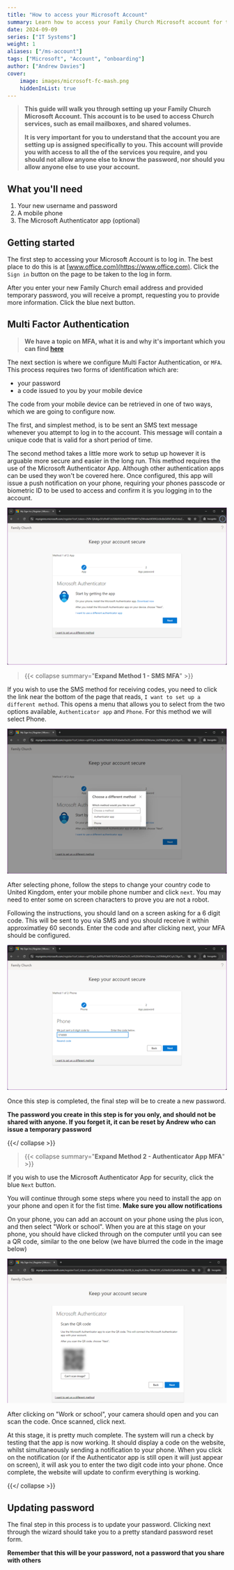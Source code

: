 ```yaml
---
title: "How to access your Microsoft Account"
summary: Learn how to access your Family Church Microsoft account for the first time
date: 2024-09-09
series: ["IT Systems"]
weight: 1
aliases: ["/ms-account"]
tags: ["Microsoft", "Account", "onboarding"]
author: ["Andrew Davies"]
cover:
    image: images/microsoft-fc-mash.png
    hiddenInList: true
---
```


> **This guide will walk you through setting up your Family Church Microsoft Account. This account is to be used to access Church services, such as email mailboxes, and shared volumes.**
> 
> **It is very important for you to understand that the account you are setting up is assigned specifically to you. This account will provide you with access to all the of the services you require, and you should not allow anyone else to know the password, nor should you allow anyone else to use your account.**

## What you'll need

1. Your new username and password
2. A mobile phone
3. The Microsoft Authenticator app (optional)

## Getting started

The first step to accessing your Microsoft Account is to log in. The best place to do this is at [www.office.com](https://www.office.com). Click the `Sign in` button on the page to be taken to the log in form.

After you enter your new Family Church email address and provided temporary password, you will receive a prompt, requesting you to provide more information. Click the blue next button.

## Multi Factor Authentication

> **We have a topic on MFA, what it is and why it's important which you can find [here](/posts/what-is-mfa)**

The next section is where we configure Multi Factor Authentication, or `MFA`. This process requires two forms of identification which are:
- your password
- a code issued to you by your mobile device

The code from your mobile device can be retrieved in one of two ways, which we are going to configure now.

The first, and simplest method, is to be sent an SMS text message whenever you attempt to log in to the account. This message will contain a unique code that is valid for a short period of time.

The second method takes a little more work to setup up however it is arguable more secure and easier in the long run. This method requires the use of the Microsoft Authenticator App. Although other authentication apps can be used they won't be covered here. Once configured, this app will issue a push notification on your phone, requiring your phones passcode or biometric ID to be used to access and confirm it is you logging in to the account.

![Configuring MFA](images/mfa-choice.png)

> {{< collapse summary="**Expand Method 1 - SMS MFA**" >}}

If you wish to use the SMS method for receiving codes, you need to click the link near the bottom of the page that reads, `I want to set up a different method`. This opens a menu that allows you to select from the two options available, `Authenticator app` and `Phone`. For this method we will select Phone.

![Select Phone to set up SMS Authentication](images/mfa-choose-method.png)

After selecting phone, follow the steps to change your country code to United Kingdom, enter your mobile phone number and click `next`. You may need to enter some on screen characters to prove you are not a robot.

Following the instructions, you should land on a screen asking for a 6 digit code. This will be sent to you via SMS and you should receive it within approximatley 60 seconds. Enter the code and after clicking next, your MFA should be configured.

![Enter the 6 digit code](images/mfa-enter-sms-code.png)

Once this step is completed, the final step will be to create a new password.

**The password you create in this step is for you only, and should not be shared with anyone. If you forget it, it can be reset by Andrew who can issue a temporary password**

{{</ collapse >}}

> {{< collapse summary="**Expand Method 2 - Authenticator App MFA**" >}}

If you wish to use the Microsoft Authenticator App for security, click the blue `Next` button.

You will continue through some steps where you need to install the app on your phone and open it for the fist time. **Make sure you allow notifications**

On your phone, you can add an account on your phone using the plus icon, and then select "Work or school". When you are at this stage on your phone, you should have clicked through on the computer until you can see a QR code, similar to the one below (we have blurred the code in the image below)

![The Authenticator QR code](images/authenticator-qr-code.png)

After clicking on "Work or school", your camera should open and you can scan the code. Once scanned, click next.

At this stage, it is pretty much complete. The system will run a check by testing that the app is now working. It should display a code on the website, whilst simultaneously sending a notification to your phone. When you click on the notification (or if the Authenticator app is still open it will just appear on screen), it will ask you to enter the two digit code into your phone. Once complete, the website will update to confirm everything is working.

{{</ collapse >}}

## Updating password

The final step in this process is to update your password. Clicking next through the wizard should take you to a pretty standard password reset form.

**Remember that this will be your password, not a password that you share with others**